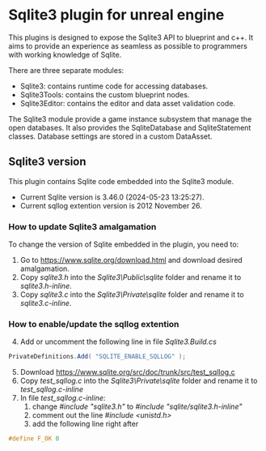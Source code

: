 # Sqlite3 plugin for unreal engine

This plugins is designed to expose the Sqlite3 API to blueprint and c++. It aims to provide an
experience as seamless as possible to programmers with working knowledge of Sqlite.

There are three separate modules:
- Sqlite3: contains runtime code for accessing databases.
- Sqlite3Tools: contains the custom blueprint nodes.
- Sqlite3Editor: contains the editor and data asset validation code.

The Sqlite3 module provide a game instance subsystem that manage the open databases.
It also provides the SqliteDatabase and SqliteStatement classes.
Database settings are stored in a custom DataAsset.

## Sqlite3 version
This plugin contains Sqlite code embedded into the Sqlite3 module.

- Current Sqlite version is 3.46.0 (2024-05-23 13:25:27).
- Current sqllog extention version is 2012 November 26.

### How to update Sqlite3 amalgamation
To change the version of Sqlite embedded in the plugin, you need to:
1. Go to https://www.sqlite.org/download.html and download desired amalgamation.
2. Copy *sqlite3.h* into the *Sqlite3\Public\sqlite* folder and rename it to *sqlite3.h-inline*.
3. Copy *sqlite3.c* into the *Sqlite3\Private\sqlite* folder and rename it to *sqlite3.c-inline*.

### How to enable/update the sqllog extention
4. Add or uncomment the following line in file *Sqlite3.Build.cs*
```c#
PrivateDefinitions.Add( "SQLITE_ENABLE_SQLLOG" );
```
5. Download https://www.sqlite.org/src/doc/trunk/src/test_sqllog.c
6. Copy *test_sqllog.c* into the *Sqlite3\Private\sqlite* folder and rename it to *test_sqllog.c-inline*
7. In file *test_sqllog.c-inline*:
   1. change *#include "sqlite3.h"* to *#include "sqlite/sqlite3.h-inline"*
   2. comment out the line *#include <unistd.h>*
   3. add the following line right after
```c++
#define F_OK 0
```
